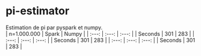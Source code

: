 # pi-estimator
Estimation de pi par pyspark et numpy.<br />
| n=1.000.000 | Spark | Numpy |
| :---: | :---: | :---: |
| Seconds | 301 | 283 |
| :---: | :---: | :---: |
| Seconds | 301 | 283 |
| :---: | :---: | :---: |
| Seconds | 301 | 283 |
